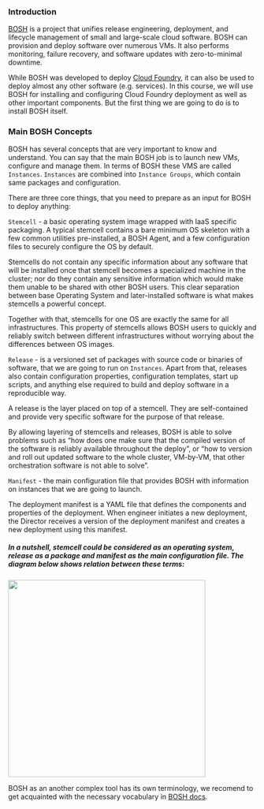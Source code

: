 ### Introduction

[BOSH](http://bosh.io/docs/about.html) is a project that unifies release engineering, deployment, and lifecycle management of small and large-scale cloud software. BOSH can provision and deploy software over numerous VMs. It also performs monitoring, failure recovery, and software updates with zero-to-minimal downtime.

While BOSH was developed to deploy [Cloud Foundry](https://www.cloudfoundry.org/), it can also be used to deploy almost any other software (e.g. services). In  this course, we will use BOSH for installing and configuring Cloud Foundry deployment as well as other important components. But the first thing we are going to do is to install BOSH itself.

### Main BOSH Concepts

BOSH has several concepts that are very important to know and understand. You can say that the main BOSH job is to launch new VMs, configure and manage them. In terms of BOSH these VMS are called `Instances`. `Instances` are combined into `Instance Groups`, which contain same packages and configuration. 

There are three core things, that you need to prepare as an input for BOSH to deploy anything:

`Stemcell` - a basic operating system image wrapped with IaaS specific packaging. A typical stemcell contains a bare minimum OS skeleton with a few common utilities pre-installed, a BOSH Agent, and a few configuration files to securely configure the OS by default. 

Stemcells do not contain any specific information about any software that will be installed once that stemcell becomes a specialized machine in the cluster; nor do they contain any sensitive information which would make them unable to be shared with other BOSH users. This clear separation between base Operating System and later-installed software is what makes stemcells a powerful concept.

Together with that, stemcells for one OS are exactly the same for all infrastructures. This property of stemcells allows BOSH users to quickly and reliably switch between different infrastructures without worrying about the differences between OS images.

`Release` - is a versioned set of packages with source code or binaries of software, that we are going to run on `Instances`. Apart from that, releases also contain configuration properties, configuration templates, start up scripts, and anything else required to build and deploy software in a reproducible way.

A release is the layer placed on top of a stemcell. They are self-contained and provide very specific software for the purpose of that release.

By allowing layering of stemcells and releases, BOSH is able to solve problems such as “how does one make sure that the compiled version of the software is reliably available throughout the deploy”, or “how to version and roll out updated software to the whole cluster, VM-by-VM, that other orchestration software is not able to solve”.

`Manifest` - the main configuration file that provides BOSH with information on instances that we are going to launch.

The deployment manifest is a YAML file that defines the components and properties of the deployment. When engineer initiates a new deployment, the Director receives a version of the deployment manifest and creates a new deployment using this manifest.

##### In a nutshell, stemcell could be considered as an operating system, release as a package and manifest as the main configuration file. The diagram below shows relation between these terms:

<img src="https://s3.amazonaws.com/cf-training-resources/inputs.png" height="400">

BOSH as an another complex tool has its own terminology, we recomend to get acquainted with the necessary vocabulary in [BOSH docs](http://bosh.io/docs/terminology.html).
